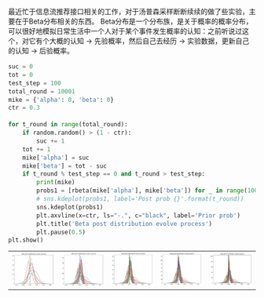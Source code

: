 最近忙于信息流推荐接口相关的工作，对于汤普森采样断断续续的做了些实验，主要在于Beta分布相关的东西。
Beta分布是一个分布族，是关于概率的概率分布，可以很好地模拟日常生活中一个人对于某个事件发生概率的认知：之前听说过这个，对它有个大概的认知 -> 先验概率，然后自己去经历 -> 实验数据，更新自己的认知 -> 后验概率。
```python
suc = 0
tot = 0
test_step = 100
total_round = 10001
mike = {'alpha': 0, 'beta': 0}
ctr = 0.3

for t_round in range(total_round):
    if random.random() > (1 - ctr):
        suc += 1
    tot += 1
    mike['alpha'] = suc
    mike['beta'] = tot - suc
    if t_round % test_step == 0 and t_round > test_step:
        print(mike)
        probs1 = [rbeta(mike['alpha'], mike['beta']) for _ in range(100)]
        # sns.kdeplot(probs1, label='Post prob {}'.format(t_round))
        sns.kdeplot(probs1)
        plt.axvline(x=ctr, ls="-.", c="black", label='Prior prob')
        plt.title('Beta post distribution evolve process')
        plt.pause(0.5)
plt.show()
```
<table><tr>
<td><img src=./assets/ts_1.png border=0></td>
<td><img src=./assets/ts_2.png border=0></td>
<td><img src=./assets/ts_3.png border=0></td>
<td><img src=./assets/ts_4.png border=0></td>
<td><img src=./assets/ts_5.png border=0></td>
</tr></table>
